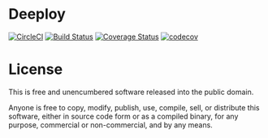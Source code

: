 # Deeploy
[![CircleCI](https://circleci.com/gh/ukor/deeploy/tree/master.svg?style=svg)](https://circleci.com/gh/ukor/deeploy/tree/master) [![Build Status](https://travis-ci.org/ukor/deeploy.svg?branch=master)](https://travis-ci.org/ukor/deeploy) [![Coverage Status](https://coveralls.io/repos/github/ukor/deeploy/badge.svg?branch=master)](https://coveralls.io/github/ukor/deeploy?branch=master) [![codecov](https://codecov.io/gh/ukor/deeploy/branch/master/graph/badge.svg)](https://codecov.io/gh/ukor/deeploy)

# License
This is free and unencumbered software released into the public domain.

Anyone is free to copy, modify, publish, use, compile, sell, or distribute this software, either in source code form or as a compiled binary, for any purpose, commercial or non-commercial, and by any means.

